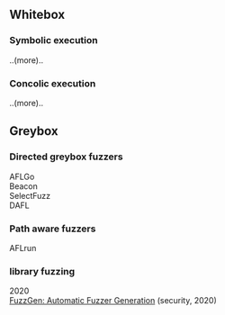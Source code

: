 ## Whitebox 

### Symbolic execution
..(more)..


### Concolic execution
..(more)..


## Greybox
### Directed greybox fuzzers
AFLGo  
Beacon  
SelectFuzz  
DAFL  


### Path aware fuzzers
AFLrun  


### library fuzzing
2020  
[FuzzGen: Automatic Fuzzer Generation](https://www.usenix.org/conference/usenixsecurity20/presentation/ispoglou) (security, 2020)

